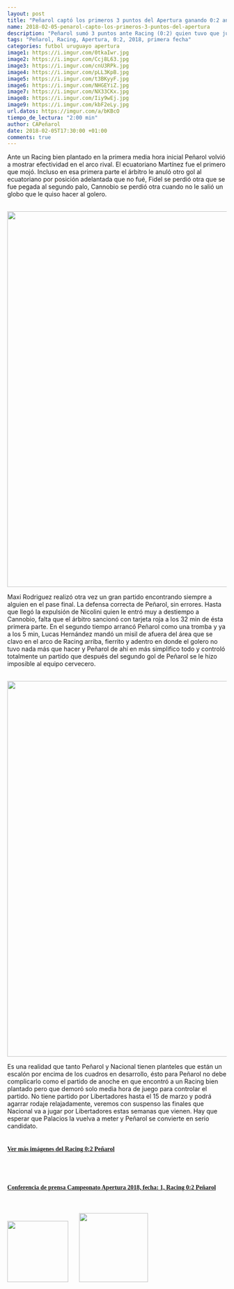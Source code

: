 ```yaml
---
layout: post
title: "Peñarol captó los primeros 3 puntos del Apertura ganando 0:2 ante Racing"
name: 2018-02-05-penarol-capto-los-primeros-3-puntos-del-apertura
description: "Peñarol sumó 3 puntos ante Racing (0:2) quien tuvo que jugar con un hombre de menos todo el segundo tiempo. El partido fue correspondiente a la primera fecha del Campeonato Apertura 2018."
tags: "Peñarol, Racing, Apertura, 0:2, 2018, primera fecha"
categories: futbol uruguayo apertura
image1: https://i.imgur.com/0tkaIwr.jpg
image2: https://i.imgur.com/Ccj8L63.jpg
image3: https://i.imgur.com/cnU3RPk.jpg
image4: https://i.imgur.com/pLL3KpB.jpg
image5: https://i.imgur.com/t3BKyyF.jpg
image6: https://i.imgur.com/NHGEYiZ.jpg
image7: https://i.imgur.com/NX33CKx.jpg
image8: https://i.imgur.com/Iiy9wEj.jpg
image9: https://i.imgur.com/kbF2eLy.jpg
url.datos: https://imgur.com/a/bKBcO
tiempo_de_lectura: "2:00 min"
author: CAPeñarol
date: 2018-02-05T17:30:00 +01:00
comments: true
---
```


Ante un Racing bien plantado en la primera media hora inicial Peñarol volvió a mostrar efectividad en el arco rival. El ecuatoriano Martínez fue el primero que mojó. Incluso en esa primera parte el árbitro le anuló otro gol al ecuatoriano por posición adelantada que no fué, Fidel se perdió otra que se fue pegada al segundo palo, Cannobio se perdió otra cuando no le salió un globo que le quiso hacer al golero.
<br>
<br>

<img src="https://i.imgur.com/0tkaIwr.jpg" width="860px">
<br>

Maxi Rodriguez realizó otra vez un gran partido encontrando siempre a alguien en el pase final. La defensa correcta de Peñarol, sin errores. Hasta que llegó la expulsión de Nicolini quien le entró muy a destiempo a Cannobio, falta que el árbitro sancionó con tarjeta roja a los 32 min de ésta primera parte. En el segundo tiempo arrancó Peñarol como una tromba y ya a los 5 min, Lucas Hernández mandó un misil de afuera del área que se clavo en el arco de Racing arriba, fierrito y adentro en donde el golero no tuvo nada más que hacer y Peñarol de ahí en más simplifico todo y controló totalmente un partido que después del segundo gol de Peñarol se le hizo imposible al equipo cervecero.
<br>
<br>

<img src="https://i.imgur.com/NHGEYiZ.jpg" width="860px">
<br>

Es una realidad que tanto Peñarol y Nacional tienen planteles que están un escalón por encima de los cuadros en desarrollo, ésto para Peñarol no debe complicarlo como el partido de anoche en que encontró a un Racing bien plantado pero que demoró solo media hora de juego para controlar el partido. No tiene partido por Libertadores hasta el 15 de marzo y podrá agarrar rodaje relajadamente, veremos con suspenso las finales que Nacional va a jugar por Libertadores estas semanas que vienen. Hay que esperar que Palacios la vuelva a meter y Peñarol se convierte en serio candidato.
<br>
<br>

<h4 style="font-family:fantasy;color:c1bab4;"><a href="{{ site.url }}/imagenes-racing-peñarol"><i class="fa fa-camera" style="color:red;"></i> Ver más imágenes del Racing 0:2 Peñarol</a></h4>
<br>
<br>

<h4 style="font-family:fantasy;color:#c1bab4;"><a href="{{ site.url }}/conferencias/conferencia-apertura-fecha1-racing-peñarol">Conferencia de prensa Campeonato Apertura 2018, fecha: 1, Racing 0:2 Peñarol</a></h4>
<br>

<a href="{{ site.url }}/conferencia-apertura-fecha1-racing-peñarol"><img src="https://i.imgur.com/RXscK1n.jpg" width="140px;" style="margin-right:25px;"><img src="https://i.imgur.com/KLZy51o.jpg" width="158px;"></a>
<br><br>